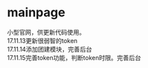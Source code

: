 # mainpage
小型官网，供更新代码使用。<br>
17.11.13更新很弱智的token<br>
17.11.14添加团建模块，完善后台<br>
17.11.15完善token功能，判断token时限。完善后台<br>
